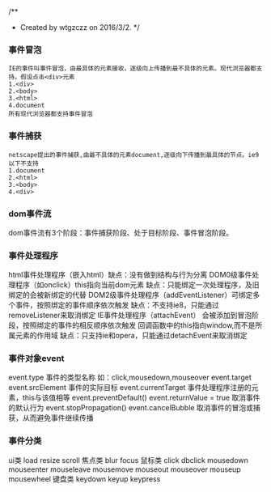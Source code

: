 /**
 * Created by wtgzczz on 2016/3/2.
 */
### 事件冒泡
    
    IE的事件叫事件冒泡，由最具体的元素接收，逐级向上传播到最不具体的元素。现代浏览器都支持。假设点击<div>元素
    1.<div>
    2.<body>
    3.<html>
    4.document
    所有现代浏览器都支持事件冒泡
    
### 事件捕获

    netscape提出的事件捕获,由最不具体的元素document,逐级向下传播到最具体的节点。ie9以下不支持
    1.document
    2.<html>
    3.<body>
    4.<div>
    
### dom事件流

dom事件流有3个阶段：事件捕获阶段、处于目标阶段、事件冒泡阶段。
    
### 事件处理程序

html事件处理程序（嵌入html）缺点：没有做到结构与行为分离
DOM0级事件处理程序（如onclick）this指向当前dom元素 
缺点：只能绑定一次处理程序，及旧绑定的会被新绑定的代替
DOM2级事件处理程序（addEventListener）可绑定多个事件，按照绑定的事件顺序依次触发
缺点：不支持ie8，只能通过removeListener来取消绑定
IE事件处理程序（attachEvent） 会被添加到冒泡阶段，按照绑定的事件的相反顺序依次触发  回调函数中的this指向window,而不是所属元素的作用域
缺点：只支持ie和opera，只能通过detachEvent来取消绑定

### 事件对象event
event.type 事件的类型名称 如：click,mousedown,mouseover 
event.target event.srcElement 事件的实际目标
event.currentTarget 事件处理程序注册的元素，this与该值相等
event.preventDefault() event.returnValue = true 取消事件的默认行为
event.stopPropagation() event.cancelBubble 取消事件的冒泡或捕获，从而避免事件继续传播

### 事件分类
ui类 load resize scroll
焦点类 blur focus
鼠标类 click dbclick mousedown mouseenter mouseleave mousemove mouseout mouseover mouseup mousewheel
键盘类 keydown keyup keypress


    